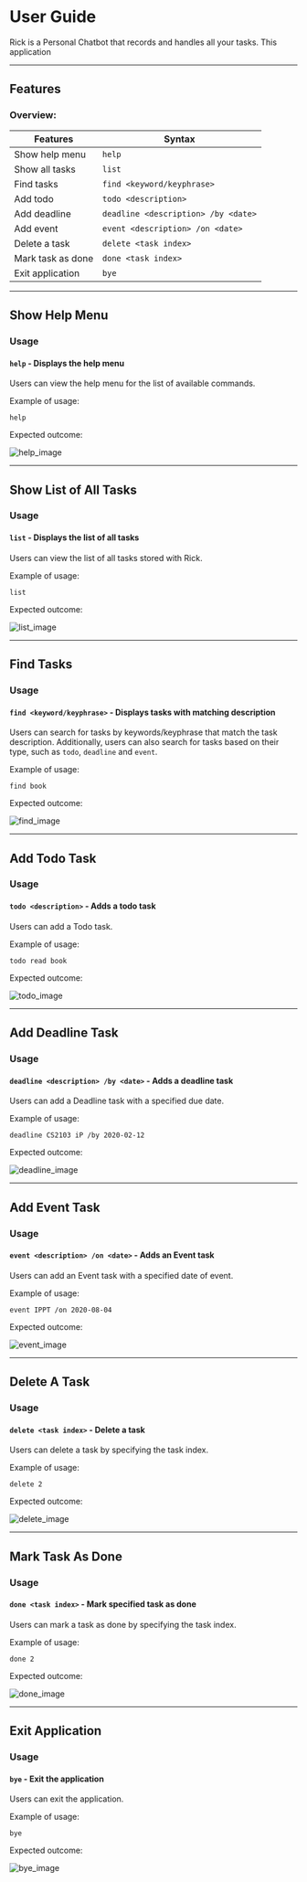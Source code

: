 # User Guide
Rick is a Personal Chatbot that records and handles all your tasks.
This application

---

## Features
### Overview:
Features | Syntax
-------------- | --------------
Show help menu | `help`
Show all tasks | `list`
Find tasks | `find <keyword/keyphrase>`
Add todo | `todo <description>`
Add deadline | `deadline <description> /by <date>`
Add event | `event <description> /on <date>`
Delete a task | `delete <task index>`
Mark task as done | `done <task index>`
Exit application | `bye`

---

## Show Help Menu

### Usage

#### `help` - Displays the help menu

Users can view the help menu for the list of available commands.

Example of usage: 

`help`

Expected outcome:

![help_image](images/help.png)

---

## Show List of All Tasks

### Usage

#### `list` - Displays the list of all tasks

Users can view the list of all tasks stored with Rick.

Example of usage:

`list`

Expected outcome:

![list_image](images/list.png)

---

## Find Tasks

### Usage

#### `find <keyword/keyphrase>` - Displays tasks with matching description

Users can search for tasks by keywords/keyphrase that match the task description.
Additionally, users can also search for tasks based on their type, such as `todo`, `deadline` and `event`.

Example of usage:

`find book`

Expected outcome:

![find_image](images/find.png)

---

## Add Todo Task

### Usage

#### `todo <description>` - Adds a todo task

Users can add a Todo task.

Example of usage:

`todo read book`

Expected outcome:

![todo_image](images/todo.png)

---

## Add Deadline Task

### Usage

#### `deadline <description> /by <date>` - Adds a deadline task

Users can add a Deadline task with a specified due date.

Example of usage:

`deadline CS2103 iP /by 2020-02-12`

Expected outcome:

![deadline_image](images/deadline.png)

---

## Add Event Task

### Usage

#### `event <description> /on <date>` - Adds an Event task

Users can add an Event task with a specified date of event.

Example of usage:

`event IPPT /on 2020-08-04`

Expected outcome:

![event_image](images/event.png)

---

## Delete A Task

### Usage

#### `delete <task index>` - Delete a task

Users can delete a task by specifying the task index.

Example of usage:

`delete 2`

Expected outcome:

![delete_image](images/delete.png)

---

## Mark Task As Done

### Usage

#### `done <task index>` - Mark specified task as done

Users can mark a task as done by specifying the task index.

Example of usage:

`done 2`

Expected outcome:

![done_image](images/done.png)

---

## Exit Application

### Usage

#### `bye` - Exit the application

Users can exit the application.

Example of usage:

`bye`

Expected outcome:

![bye_image](images/bye.png)